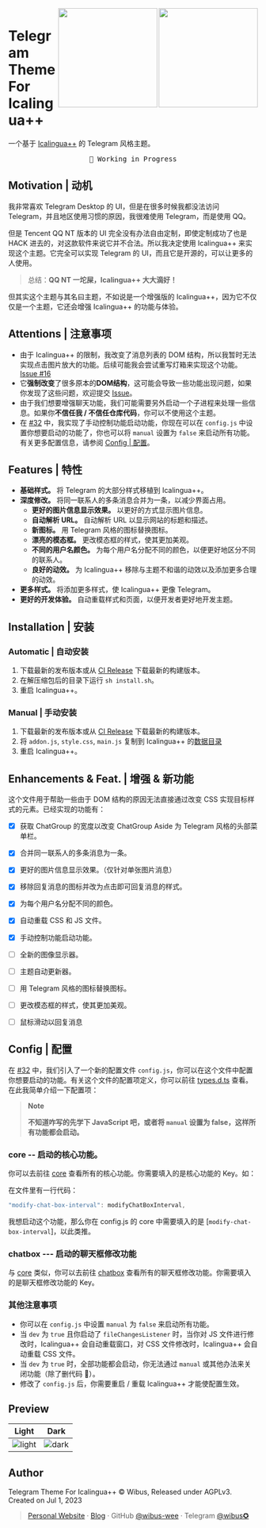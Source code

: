 <div>
  <a href="https://github.com/wibus-wee/icalingua-theme-telegram">
  <img align="right" width="200" src="https://github.com/wibus-wee/icalingua-theme-telegram/assets/62133302/563396b0-9211-409a-9136-74a6f3cad037#gh-light-mode-only" />
  </a>

  <a href="https://github.com/wibus-wee/icalingua-theme-telegram">
  <img align="right" width="200" src="https://github.com/wibus-wee/icalingua-theme-telegram/assets/62133302/115cdb16-88fa-4ba6-9a14-32b9ab669b1b#gh-dark-mode-only" />
  </a>

</div>

# Telegram Theme For Icalingua++

一个基于 [Icalingua++](https://github.com/Icalingua-plus-plus/Icalingua-plus-plus) 的 Telegram 风格主题。

<pre align="center">
🧪 Working in Progress
</pre>

## Motivation | 动机

我非常喜欢 Telegram Desktop 的 UI，但是在很多时候我都没法访问 Telegram，并且地区使用习惯的原因，我很难使用 Telegram，而是使用 QQ。

但是 Tencent QQ NT 版本的 UI 完全没有办法自由定制，即使定制成功了也是 HACK 进去的，对这款软件来说它并不合法。所以我决定使用 Icalingua++ 来实现这个主题。它完全可以实现 Telegram 的 UI，而且它是开源的，可以让更多的人使用。

> 总结：**QQ NT 一坨屎，Icalingua++ 大大滴好！**

但其实这个主题与其名曰主题，不如说是一个增强版的 Icalingua++，因为它不仅仅是一个主题，它还会增强 Icalingua++ 的功能与体验。

## Attentions | 注意事项

- 由于 Icalingua++ 的限制，我改变了消息列表的 DOM 结构，所以我暂时无法实现点击图片放大的功能。后续可能我会尝试重写灯箱来实现这个功能。[Issue #16](https://github.com/wibus-wee/icalingua-theme-telegram/issues/16)
- 它**强制改变**了很多原本的**DOM结构**，这可能会导致一些功能出现问题，如果你发现了这些问题，欢迎提交 [Issue](https://github.com/wibus-wee/icalingua-theme-telegram/issues)。
- 由于我们想要增强聊天功能，我们可能需要另外启动一个子进程来处理一些信息。如果你**不信任我 / 不信任仓库代码**，你可以不使用这个主题。
- 在 [#32](https://github.com/wibus-wee/icalingua-theme-telegram/pull/32) 中，我实现了手动控制功能启动功能，你现在可以在 `config.js` 中设置你想要启动的功能了，你也可以将 `manual` 设置为 `false` 来启动所有功能。有关更多配置信息，请参阅 [Config | 配置](#config--配置)。

## Features | 特性

- **基础样式。** 将 Telegram 的大部分样式移植到 Icalingua++。
- **深度修改。** 将同一联系人的多条消息合并为一条，以减少界面占用。
  - **更好的图片信息显示效果。** 以更好的方式显示图片信息。
  - **自动解析 URL。** 自动解析 URL 以显示网站的标题和描述。
  - **新图标。** 用 Telegram 风格的图标替换图标。
  - **漂亮的模态框。** 更改模态框的样式，使其更加美观。
  - **不同的用户名颜色。** 为每个用户名分配不同的颜色，以便更好地区分不同的联系人。
  - **良好的动效。** 为 Icalingua++ 移除与主题不和谐的动效以及添加更多合理的动效。
- **更多样式。** 将添加更多样式，使 Icalingua++ 更像 Telegram。
- **更好的开发体验。** 自动重载样式和页面，以便开发者更好地开发主题。

## Installation | 安装

### Automatic | 自动安装

1. 下载最新的发布版本或从 [CI Release](https://github.com/wibus-wee/icalingua-theme-telegram/releases) 下载最新的构建版本。
2. 在解压缩包后的目录下运行 `sh install.sh`。
3. 重启 Icalingua++。

### Manual | 手动安装

1. 下载最新的发布版本或从 [CI Release](https://github.com/wibus-wee/icalingua-theme-telegram/releases) 下载最新的构建版本。
2. 将 `addon.js`, `style.css`, `main.js` 复制到 Icalingua++ 的[数据目录](https://github.com/Icalingua-plus-plus/Icalingua-plus-plus#%E9%BB%98%E8%AE%A4%E6%95%B0%E6%8D%AE%E7%9B%AE%E5%BD%95)
3. 重启 Icalingua++。

## Enhancements & Feat. | 增强 & 新功能

这个文件用于帮助一些由于 DOM 结构的原因无法直接通过改变 CSS 实现目标样式的元素。已经实现的功能有：

- [x] 获取 ChatGroup 的宽度以改变 ChatGroup Aside 为 Telegram 风格的头部菜单栏。
- [x] 合并同一联系人的多条消息为一条。
- [x] 更好的图片信息显示效果。（仅针对单张图片消息）
- [x] 移除回复消息的图标并改为点击即可回复消息的样式。
- [x] 为每个用户名分配不同的颜色。
- [x] 自动重载 CSS 和 JS 文件。
- [x] 手动控制功能启动功能。
- [ ] 全新的图像显示器。
- [ ] 主题自动更新器。
- [ ] 用 Telegram 风格的图标替换图标。
- [ ] 更改模态框的样式，使其更加美观。
- [ ] 鼠标滑动以回复消息


## Config | 配置

在 [#32](https://github.com/wibus-wee/icalingua-theme-telegram/pull/32) 中，我们引入了一个新的配置文件 `config.js`，你可以在这个文件中配置你想要启动的功能。有关这个文件的配置项定义，你可以前往 [types.d.ts](./types.d.ts) 查看。在此我简单介绍一下配置项：

> **Note**
> 
> **不知道咋写的先学下 JavaScript 吧，或者将 `manual` 设置为 false，这样所有功能都会启动。**

### core -- 启动的核心功能。

你可以去前往 [core](./src/core//index.ts) 查看所有的核心功能。你需要填入的是核心功能的 Key。如：

在文件里有一行代码：

```ts
"modify-chat-box-interval": modifyChatBoxInterval,
```

我想启动这个功能，那么你在 config.js 的 core 中需要填入的是 [`modify-chat-box-interval`]，以此类推。

### chatbox --- 启动的聊天框修改功能

与 [core](#core----启动的核心功能) 类似，你可以去前往 [chatbox](./src/functions/index.ts) 查看所有的聊天框修改功能。你需要填入的是聊天框修改功能的 Key。


### 其他注意事项

- 你可以在 `config.js` 中设置 `manual` 为 `false` 来启动所有功能。
- 当 `dev` 为 `true` 且你启动了 `fileChangesListener` 时，当你对 JS 文件进行修改时，Icalingua++ 会自动重载窗口，对 CSS 文件修改时，Icalingua++ 会自动重载 CSS 文件。
- 当 `dev` 为 `true` 时，全部功能都会启动，你无法通过 `manual` 或其他办法来关闭功能（除了删代码 🙂）。
- 修改了 `config.js` 后，你需要重启 / 重载 Icalingua++ 才能使配置生效。

## Preview

|Light|Dark|
|---|---|
|<img alt="light" src="https://github.com/wibus-wee/icalingua-theme-telegram/assets/62133302/841d7e5e-5e82-4373-9983-f61903879c86">|<img  alt="dark" src="https://github.com/wibus-wee/icalingua-theme-telegram/assets/62133302/e07826bd-99a8-49fb-96b6-c7dad19cf16e">|


## Author

Telegram Theme For Icalingua++ © Wibus, Released under AGPLv3. Created on Jul 1, 2023

> [Personal Website](http://wibus.ren/) · [Blog](https://blog.wibus.ren/) · GitHub [@wibus-wee](https://github.com/wibus-wee/) · Telegram [@wibus✪](https://t.me/wibus_wee)
